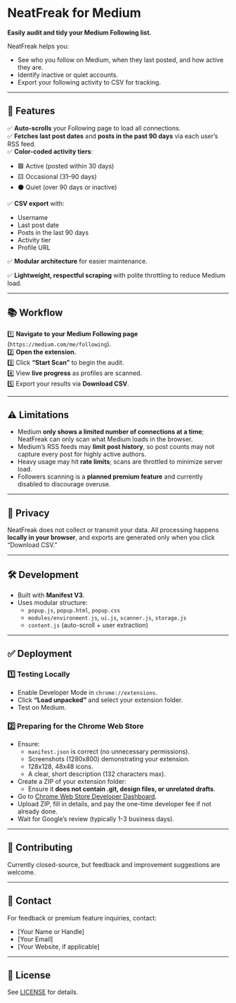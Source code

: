 # NeatFreak for Medium

**Easily audit and tidy your Medium Following list.**

NeatFreak helps you:
- See who you follow on Medium, when they last posted, and how active they are.
- Identify inactive or quiet accounts.
- Export your following activity to CSV for tracking.

---

## 🚀 Features

✅ **Auto-scrolls** your Following page to load all connections.  
✅ **Fetches last post dates** and **posts in the past 90 days** via each user’s RSS feed.  
✅ **Color-coded activity tiers**:
- 🟩 Active (posted within 30 days)
- 🟨 Occasional (31–90 days)
- ⚫ Quiet (over 90 days or inactive)

✅ **CSV export** with:
- Username
- Last post date
- Posts in the last 90 days
- Activity tier
- Profile URL

✅ **Modular architecture** for easier maintenance.

✅ **Lightweight, respectful scraping** with polite throttling to reduce Medium load.

---

## 📚 **Workflow**

1️⃣ **Navigate to your Medium Following page** (`https://medium.com/me/following`).  
2️⃣ **Open the extension.**  
3️⃣ Click **“Start Scan”** to begin the audit.  
4️⃣ View **live progress** as profiles are scanned.  
5️⃣ Export your results via **Download CSV**.

---

## ⚠️ **Limitations**

- Medium **only shows a limited number of connections at a time**; NeatFreak can only scan what Medium loads in the browser.
- Medium’s RSS feeds may **limit post history**, so post counts may not capture every post for highly active authors.
- Heavy usage may hit **rate limits**; scans are throttled to minimize server load.
- Followers scanning is a **planned premium feature** and currently disabled to discourage overuse.

---

## 🔐 **Privacy**

NeatFreak does not collect or transmit your data. All processing happens **locally in your browser**, and exports are generated only when you click “Download CSV.”

---

## 🛠️ Development

- Built with **Manifest V3**.
- Uses modular structure:
  - `popup.js`, `popup.html`, `popup.css`
  - `modules/environment.js`, `ui.js`, `scanner.js`, `storage.js`
  - `content.js` (auto-scroll + user extraction)

---

## ✅ Deployment

### 1️⃣ Testing Locally
- Enable Developer Mode in `chrome://extensions`.
- Click **“Load unpacked”** and select your extension folder.
- Test on Medium.

### 2️⃣ Preparing for the Chrome Web Store
- Ensure:
  - `manifest.json` is correct (no unnecessary permissions).
  - Screenshots (1280x800) demonstrating your extension.
  - 128x128, 48x48 icons.
  - A clear, short description (132 characters max).
- Create a ZIP of your extension folder:
  - Ensure it **does not contain .git, design files, or unrelated drafts**.
- Go to [Chrome Web Store Developer Dashboard](https://chrome.google.com/webstore/devconsole).
- Upload ZIP, fill in details, and pay the one-time developer fee if not already done.
- Wait for Google’s review (typically 1-3 business days).

---

## 🤝 Contributing

Currently closed-source, but feedback and improvement suggestions are welcome.

---

## 📧 Contact

For feedback or premium feature inquiries, contact:

- [Your Name or Handle]
- [Your Email]
- [Your Website, if applicable]

---

## 📝 License

See [LICENSE](LICENSE) for details.